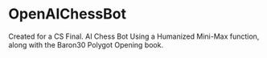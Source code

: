 # OpenAIChessBot

Created for a CS Final. AI Chess Bot Using a Humanized Mini-Max function, along with the Baron30 Polygot Opening book.
